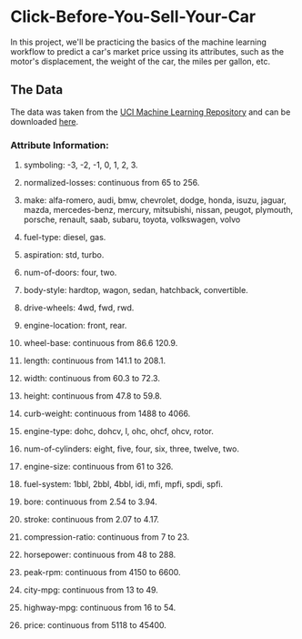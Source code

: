 # Click-Before-You-Sell-Your-Car
In this project, we'll be practicing the basics of the machine learning workflow to predict a car's market price ussing its attributes, such as the motor's displacement, the weight of the car, the miles per gallon, etc.

## The Data
The data was taken from the [UCI Machine Learning Repository](https://archive.ics.uci.edu/ml/index.php) and can be downloaded [here](https://archive.ics.uci.edu/ml/datasets/automobile).
### Attribute Information:
1. symboling: -3, -2, -1, 0, 1, 2, 3.
2. normalized-losses: continuous from 65 to 256.
3. make:
alfa-romero, audi, bmw, chevrolet, dodge, honda,
isuzu, jaguar, mazda, mercedes-benz, mercury,
mitsubishi, nissan, peugot, plymouth, porsche,
renault, saab, subaru, toyota, volkswagen, volvo

4. fuel-type: diesel, gas.
5. aspiration: std, turbo.
6. num-of-doors: four, two.
7. body-style: hardtop, wagon, sedan, hatchback, convertible.
8. drive-wheels: 4wd, fwd, rwd.
9. engine-location: front, rear.
10. wheel-base: continuous from 86.6 120.9.
11. length: continuous from 141.1 to 208.1.
12. width: continuous from 60.3 to 72.3.
13. height: continuous from 47.8 to 59.8.
14. curb-weight: continuous from 1488 to 4066.
15. engine-type: dohc, dohcv, l, ohc, ohcf, ohcv, rotor.
16. num-of-cylinders: eight, five, four, six, three, twelve, two.
17. engine-size: continuous from 61 to 326.
18. fuel-system: 1bbl, 2bbl, 4bbl, idi, mfi, mpfi, spdi, spfi.
19. bore: continuous from 2.54 to 3.94.
20. stroke: continuous from 2.07 to 4.17.
21. compression-ratio: continuous from 7 to 23.
22. horsepower: continuous from 48 to 288.
23. peak-rpm: continuous from 4150 to 6600.
24. city-mpg: continuous from 13 to 49.
25. highway-mpg: continuous from 16 to 54.
26. price: continuous from 5118 to 45400.
